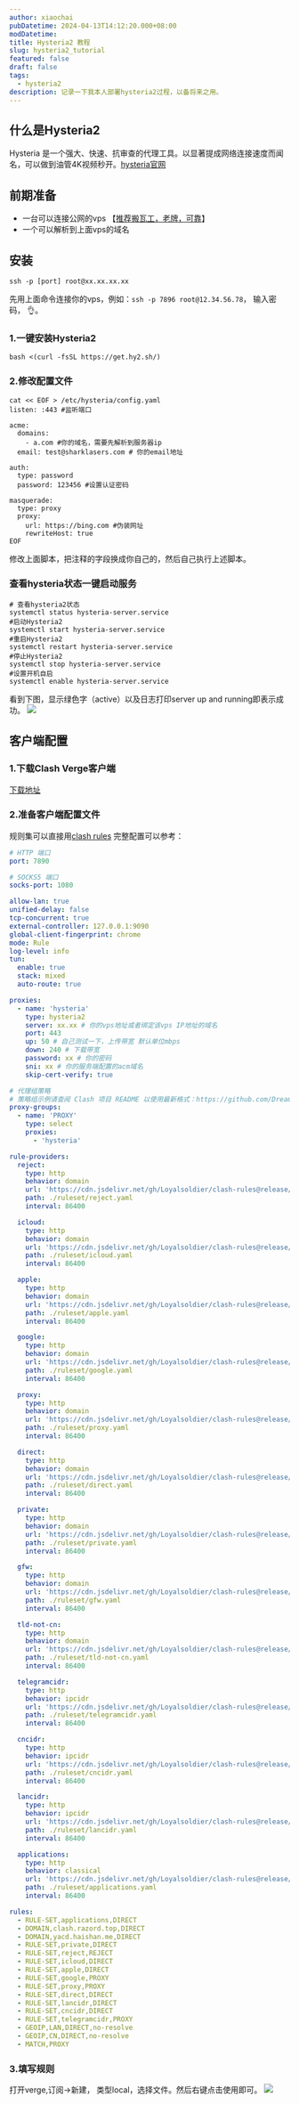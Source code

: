 ```yaml
---
author: xiaochai
pubDatetime: 2024-04-13T14:12:20.000+08:00
modDatetime:
title: Hysteria2 教程
slug: hysteria2_tutorial
featured: false
draft: false
tags:
  - hysteria2
description: 记录一下我本人部署hysteria2过程，以备将来之用。
---
```


## 什么是Hysteria2

Hysteria 是一个强大、快速、抗审查的代理工具。以显著提成网络连接速度而闻名，可以做到油管4K视频秒开。[hysteria官网](https://v2.hysteria.network/zh/)

## 前期准备

- 一台可以连接公网的vps 【[推荐搬瓦工，老牌，可靠](https://bandwagonhost.com/aff.php?aff=74572)】
- 一个可以解析到上面vps的域名

## 安装

```shell
ssh -p [port] root@xx.xx.xx.xx
```

先用上面命令连接你的vps，例如：`ssh -p 7896 root@12.34.56.78`， 输入密码， 👌。

### 1.一键安装Hysteria2

```shell
bash <(curl -fsSL https://get.hy2.sh/)
```

### 2.修改配置文件

```shell
cat << EOF > /etc/hysteria/config.yaml
listen: :443 #监听端口

acme:
  domains:
    - a.com #你的域名，需要先解析到服务器ip
  email: test@sharklasers.com # 你的email地址

auth:
  type: password
  password: 123456 #设置认证密码

masquerade:
  type: proxy
  proxy:
    url: https://bing.com #伪装网址
    rewriteHost: true
EOF
```

修改上面脚本，把注释的字段换成你自己的，然后自己执行上述脚本。

### 查看hysteria状态一键启动服务

```shell
# 查看hysteria2状态
systemctl status hysteria-server.service
#启动Hysteria2
systemctl start hysteria-server.service
#重启Hysteria2
systemctl restart hysteria-server.service
#停止Hysteria2
systemctl stop hysteria-server.service
#设置开机自启
systemctl enable hysteria-server.service
```

看到下图，显示绿色字（active）以及日志打印server up and running即表示成功。
![](/assets/hysteria2_tutorial_pic_1.png)

## 客户端配置

### 1.下载Clash Verge客户端

[下载地址](https://github.com/zzzgydi/clash-verge/releases)

### 2.准备客户端配置文件

规则集可以直接用[clash rules](https://github.com/Loyalsoldier/clash-rules)
完整配置可以参考：

```yaml
# HTTP 端口
port: 7890

# SOCKS5 端口
socks-port: 1080

allow-lan: true
unified-delay: false
tcp-concurrent: true
external-controller: 127.0.0.1:9090
global-client-fingerprint: chrome
mode: Rule
log-level: info
tun:
  enable: true
  stack: mixed
  auto-route: true

proxies:
  - name: 'hysteria'
    type: hysteria2
    server: xx.xx # 你的vps地址或者绑定该vps IP地址的域名
    port: 443
    up: 50 # 自己测试一下，上传带宽 默认单位mbps
    down: 240 # 下载带宽
    password: xx # 你的密码
    sni: xx # 你的服务端配置的acm域名
    skip-cert-verify: true

# 代理组策略
# 策略组示例请查阅 Clash 项目 README 以使用最新格式：https://github.com/Dreamacro/clash/blob/master/README.md
proxy-groups:
  - name: 'PROXY'
    type: select
    proxies:
      - 'hysteria'

rule-providers:
  reject:
    type: http
    behavior: domain
    url: 'https://cdn.jsdelivr.net/gh/Loyalsoldier/clash-rules@release/reject.txt'
    path: ./ruleset/reject.yaml
    interval: 86400

  icloud:
    type: http
    behavior: domain
    url: 'https://cdn.jsdelivr.net/gh/Loyalsoldier/clash-rules@release/icloud.txt'
    path: ./ruleset/icloud.yaml
    interval: 86400

  apple:
    type: http
    behavior: domain
    url: 'https://cdn.jsdelivr.net/gh/Loyalsoldier/clash-rules@release/apple.txt'
    path: ./ruleset/apple.yaml
    interval: 86400

  google:
    type: http
    behavior: domain
    url: 'https://cdn.jsdelivr.net/gh/Loyalsoldier/clash-rules@release/google.txt'
    path: ./ruleset/google.yaml
    interval: 86400

  proxy:
    type: http
    behavior: domain
    url: 'https://cdn.jsdelivr.net/gh/Loyalsoldier/clash-rules@release/proxy.txt'
    path: ./ruleset/proxy.yaml
    interval: 86400

  direct:
    type: http
    behavior: domain
    url: 'https://cdn.jsdelivr.net/gh/Loyalsoldier/clash-rules@release/direct.txt'
    path: ./ruleset/direct.yaml
    interval: 86400

  private:
    type: http
    behavior: domain
    url: 'https://cdn.jsdelivr.net/gh/Loyalsoldier/clash-rules@release/private.txt'
    path: ./ruleset/private.yaml
    interval: 86400

  gfw:
    type: http
    behavior: domain
    url: 'https://cdn.jsdelivr.net/gh/Loyalsoldier/clash-rules@release/gfw.txt'
    path: ./ruleset/gfw.yaml
    interval: 86400

  tld-not-cn:
    type: http
    behavior: domain
    url: 'https://cdn.jsdelivr.net/gh/Loyalsoldier/clash-rules@release/tld-not-cn.txt'
    path: ./ruleset/tld-not-cn.yaml
    interval: 86400

  telegramcidr:
    type: http
    behavior: ipcidr
    url: 'https://cdn.jsdelivr.net/gh/Loyalsoldier/clash-rules@release/telegramcidr.txt'
    path: ./ruleset/telegramcidr.yaml
    interval: 86400

  cncidr:
    type: http
    behavior: ipcidr
    url: 'https://cdn.jsdelivr.net/gh/Loyalsoldier/clash-rules@release/cncidr.txt'
    path: ./ruleset/cncidr.yaml
    interval: 86400

  lancidr:
    type: http
    behavior: ipcidr
    url: 'https://cdn.jsdelivr.net/gh/Loyalsoldier/clash-rules@release/lancidr.txt'
    path: ./ruleset/lancidr.yaml
    interval: 86400

  applications:
    type: http
    behavior: classical
    url: 'https://cdn.jsdelivr.net/gh/Loyalsoldier/clash-rules@release/applications.txt'
    path: ./ruleset/applications.yaml
    interval: 86400

rules:
  - RULE-SET,applications,DIRECT
  - DOMAIN,clash.razord.top,DIRECT
  - DOMAIN,yacd.haishan.me,DIRECT
  - RULE-SET,private,DIRECT
  - RULE-SET,reject,REJECT
  - RULE-SET,icloud,DIRECT
  - RULE-SET,apple,DIRECT
  - RULE-SET,google,PROXY
  - RULE-SET,proxy,PROXY
  - RULE-SET,direct,DIRECT
  - RULE-SET,lancidr,DIRECT
  - RULE-SET,cncidr,DIRECT
  - RULE-SET,telegramcidr,PROXY
  - GEOIP,LAN,DIRECT,no-resolve
  - GEOIP,CN,DIRECT,no-resolve
  - MATCH,PROXY
```

### 3.填写规则

打开verge,订阅->新建， 类型local，选择文件。然后右键点击使用即可。
![](/assets/hysteria2_tutorial_pic_2.png)
